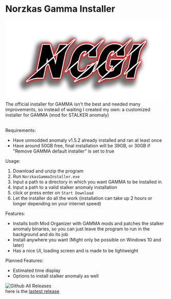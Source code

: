 # Norzkas Gamma Installer
<div align="center">
 <img src="./Images/Logo.png" title="Norzkas Custom Gamma Installer Logo" alt="Norzkas Custom Gamma Installer Logo" width="600" height="250"/>
</div>
The official installer for GAMMA isn't the best and needed many improvements, so instead of waiting I created my own: a customized installer for GAMMA (mod for STALKER anomaly) </br></br>

Requirements:
 - Have unmodded anomaly v1.5.2 already installed and ran at least once
 - Have around 50GB free, final installation will be 39GB, or 30GB if "Remove GAMMA default installer" is set to true

Usage:
 1. Download and unzip the program
 2. Run `NorzkasGammaInstaller.exe`
 3. Input a path to a directory in which you want GAMMA to be installed in
 4. Input a path to a valid stalker anomaly installation
 5. click or press enter on `Start Download`
 6. Let the installer do all the work (installation can take up 2 hours or longer depending on your internet speed)

Features:
 - Installs both Mod Organizer with GAMMA mods and patches the stalker anomaly binaries, so you can just leave the program to run in the background and do its job
 - Install anywhere you want (Might only be possible on Windows 10 and later)
 - Has a nice UI, loading screen and is made to be lightweight

Planned Features:
 - Estimated time display
 - Options to install stalker anomaly as well

![Github All Releases](https://img.shields.io/github/downloads/Noscka/Norzkas-Custom-Gamma-Installer/total.svg)  
here is the [lastest release](https://github.com/Noscka/Norzkas-Gamma-Installer/releases/latest)
